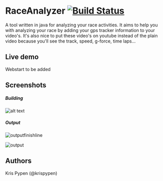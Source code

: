 RaceAnalyzer [![Build Status](https://secure.travis-ci.org/krispypen/RaceAnalyzer.png)](http://travis-ci.org/krispypen/RaceAnalyzer)
============
A tool written in java for analyzing your race activities. It aims to help you with analyzing your race by adding your gps tracker information to your video's. It's also nice to put these video's on youtube instead of the plain video because you'll see the track, speed, g-force, time laps...

## Live demo

Webstart to be added

## Screenshots

##### Building
![alt text](https://raw.github.com/krispypen/RaceAnalyzer/master/docs/screenshots/building.png "Building example")

##### Output
![outputfinishline](https://raw.github.com/krispypen/RaceAnalyzer/master/docs/screenshots/output.png "Output example on finish line")

![output](https://raw.github.com/krispypen/RaceAnalyzer/master/docs/screenshots/output2.png "Output example")

## Authors

Kris Pypen (@krispypen)

